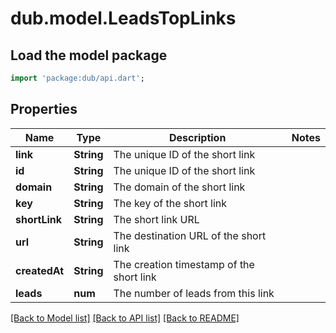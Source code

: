# dub.model.LeadsTopLinks

## Load the model package
```dart
import 'package:dub/api.dart';
```

## Properties
Name | Type | Description | Notes
------------ | ------------- | ------------- | -------------
**link** | **String** | The unique ID of the short link | 
**id** | **String** | The unique ID of the short link | 
**domain** | **String** | The domain of the short link | 
**key** | **String** | The key of the short link | 
**shortLink** | **String** | The short link URL | 
**url** | **String** | The destination URL of the short link | 
**createdAt** | **String** | The creation timestamp of the short link | 
**leads** | **num** | The number of leads from this link | 

[[Back to Model list]](../README.md#documentation-for-models) [[Back to API list]](../README.md#documentation-for-api-endpoints) [[Back to README]](../README.md)


